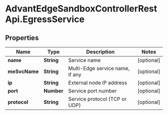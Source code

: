 # AdvantEdgeSandboxControllerRestApi.EgressService

## Properties
Name | Type | Description | Notes
------------ | ------------- | ------------- | -------------
**name** | **String** | Service name | [optional] 
**meSvcName** | **String** | Multi-Edge service name, if any | [optional] 
**ip** | **String** | External node IP address | [optional] 
**port** | **Number** | Service port number | [optional] 
**protocol** | **String** | Service protocol (TCP or UDP) | [optional] 


